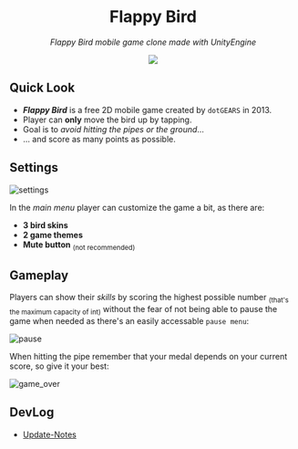 <h1 align="center">
  <b>Flappy Bird</b>
</h1>

<p align="center">
  <i>Flappy Bird mobile game clone made with UnityEngine</i>
</p>

<p align="center">
  <img src="https://user-images.githubusercontent.com/105242009/190860485-d48f0b49-6135-4e38-b3a5-ccb517eb32f8.png">
</p>

## Quick Look

- ***Flappy Bird*** is a free 2D mobile game created by `dotGEARS` in 2013.
- Player can **only** move the bird up by tapping.
- Goal is to _avoid hitting the pipes or the ground_...
- ... and score as many points as possible.

## Settings

![settings](https://user-images.githubusercontent.com/105242009/190862435-232b2ebe-11a3-47c6-818c-9d9d417f360b.png)

In the _main menu_ player can customize the game a bit, as there are:

- **3 bird skins**
- **2 game themes**
- **Mute button** <sub>(not recommended)</sub>

## Gameplay

Players can show their _skills_ by scoring the highest possible number <sub>(that's the maximum capacity of int)</sub>
without the fear of not being able to pause the game when needed as there's an easily accessable `pause menu`:

![pause](https://user-images.githubusercontent.com/105242009/190862827-e577fe89-1ca3-4c4f-b2a5-beda871d703f.png)

When hitting the pipe remember that your medal depends on your current score, so give it your best:

![game_over](https://user-images.githubusercontent.com/105242009/190862897-71f96171-58d1-4bae-89e7-4c1024924b31.png)

## DevLog

- [Update-Notes](https://github.com/frieZZerr/Unity-Projects/blob/main/Flappy-Bird/Update-Notes.md)
